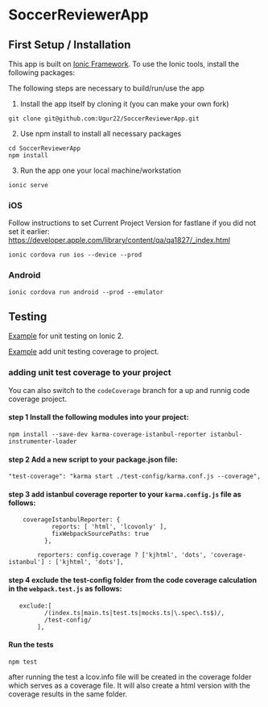 # SoccerReviewerApp

## First Setup / Installation

This app is built on [Ionic Framework](http://ionicframework.com/). To use the Ionic tools, install the following packages:

The following steps are necessary to build/run/use the app

1. Install the app itself by cloning it (you can make your own fork)

```git clone git@github.com:Ugur22/SoccerReviewerApp.git```

2. Use npm install to install all necessary packages

```
cd SoccerReviewerApp
npm install
```

3. Run the app one your local machine/workstation

```ionic serve```

### iOS
Follow instructions to set Current Project Version for fastlane if you did not
set it earlier: https://developer.apple.com/library/content/qa/qa1827/_index.html

```ionic cordova run ios --device --prod```

### Android

```ionic cordova run android --prod --emulator```

## Testing

[Example](https://github.com/driftyco/ionic-unit-testing-example) for unit testing on Ionic 2.

[Example](https://leifwells.github.io/2017/09/05/testing-in-ionic-code-coverage/) add unit testing coverage to project.

### adding unit test coverage to your project 

You can also switch to the ```codeCoverage``` branch for a up and runnig code coverage project.
  

#### step 1 Install the following modules into your project:

```npm install --save-dev karma-coverage-istanbul-reporter istanbul-instrumenter-loader```

#### step 2 Add a new script to your package.json file:
```"test-coverage": "karma start ./test-config/karma.conf.js --coverage",```


#### step 3 add istanbul coverage reporter to your ```karma.config.js``` file as follows:
```
    coverageIstanbulReporter: {
            reports: [ 'html', 'lcovonly' ],
            fixWebpackSourcePaths: true
          },
      
        reporters: config.coverage ? ['kjhtml', 'dots', 'coverage-istanbul'] : ['kjhtml', 'dots'],
```

#### step 4 exclude the test-config folder from the code coverage calculation in the ```webpack.test.js``` as follows:
```
   exclude:[
          /(index.ts|main.ts|test.ts|mocks.ts|\.spec\.ts$)/,
          /test-config/
        ],
```
#### Run the tests

```npm test```

after running the test a lcov.info file will be created in the coverage folder which serves as a coverage file. It will also create a html version with the coverage results in the same folder.